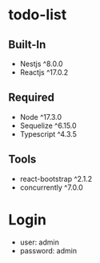 # todo-list

## Built-In

* Nestjs ^8.0.0
* Reactjs ^17.0.2

## Required

* Node ^17.3.0
* Sequelize ^6.15.0
* Typescript ^4.3.5

## Tools

* react-bootstrap ^2.1.2
* concurrently ^7.0.0

# Login

* user: admin
* password: admin
